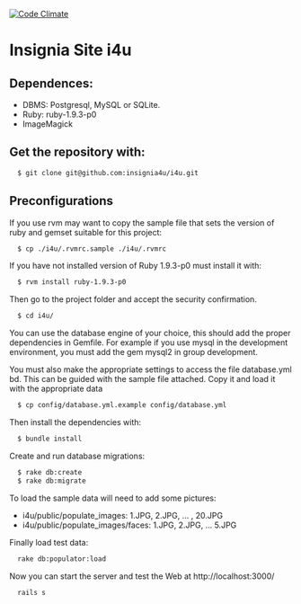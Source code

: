 [![Code Climate](https://codeclimate.com/github/insignia4u/i4u.png)](https://codeclimate.com/github/insignia4u/i4u)

# Insignia Site i4u  

## Dependences:

 - DBMS: Postgresql, MySQL or SQLite.
 - Ruby: ruby-1.9.3-p0
 - ImageMagick

## Get the repository with:

```bash
  $ git clone git@github.com:insignia4u/i4u.git
```
## Preconfigurations

If you use rvm may want to copy the sample file that sets the version of ruby and gemset suitable for this project:
```bash
  $ cp ./i4u/.rvmrc.sample ./i4u/.rvmrc
```
If you have not installed version of Ruby 1.9.3-p0 must install it with:
```bash
  $ rvm install ruby-1.9.3-p0
```
Then go to the project folder and accept the security confirmation.
```bash
  $ cd i4u/
```
You can use the database engine of your choice, this should add the proper dependencies in Gemfile. For example if you use mysql in the development environment, you must add the gem mysql2 in group development.

You must also make the appropriate settings to access the file database.yml bd. This can be guided with the sample file attached. Copy it and load it with the appropriate data
```bash
  $ cp config/database.yml.example config/database.yml
```
Then install the dependencies with:
```bash
  $ bundle install
```
Create and run database migrations:
```bash
  $ rake db:create
  $ rake db:migrate
```
To load the sample data will need to add some pictures:
  - i4u/public/populate_images: 1.JPG, 2.JPG, ... , 20.JPG
  - i4u/public/populate_images/faces: 1.JPG, 2.JPG, ... 5.JPG

Finally load test data:
```bash
  rake db:populator:load
```
Now you can start the server and test the Web at http://localhost:3000/
```bash
  rails s
```